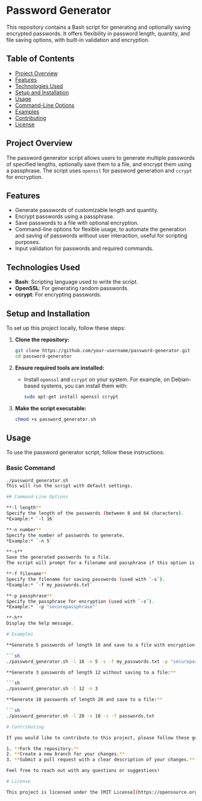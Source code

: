 # Password Generator

This repository contains a Bash script for generating and optionally saving encrypted passwords. It offers flexibility in password length, quantity, and file saving options, with built-in validation and encryption.

## Table of Contents

- [Project Overview](#project-overview)
- [Features](#features)
- [Technologies Used](#technologies-used)
- [Setup and Installation](#setup-and-installation)
- [Usage](#usage)
- [Command-Line Options](#command-line-options)
- [Examples](#examples)
- [Contributing](#contributing)
- [License](#license)

## Project Overview

The password generator script allows users to generate multiple passwords of specified lengths, optionally save them to a file, and encrypt them using a passphrase. The script uses `openssl` for password generation and `ccrypt` for encryption.

## Features

- Generate passwords of customizable length and quantity.
- Encrypt passwords using a passphrase.
- Save passwords to a file with optional encryption.
- Command-line options for flexible usage, to automate the generation and saving of passwords without user interaction, useful for scripting purposes.
- Input validation for passwords and required commands.

## Technologies Used

- **Bash**: Scripting language used to write the script.
- **OpenSSL**: For generating random passwords.
- **ccrypt**: For encrypting passwords.

## Setup and Installation

To set up this project locally, follow these steps:

1. **Clone the repository:**

    ```sh
    git clone https://github.com/your-username/password-generator.git
    cd password-generator
    ```

2. **Ensure required tools are installed:**

    - Install `openssl` and `ccrypt` on your system. For example, on Debian-based systems, you can install them with:

      ```sh
      sudo apt-get install openssl ccrypt
      ```

3. **Make the script executable:**

    ```sh
    chmod +x password_generator.sh
    ```

## Usage

To use the password generator script, follow these instructions:

### Basic Command

```sh
./password_generator.sh
This will run the script with default settings.

## Command-Line Options

**-l length**  
Specify the length of the passwords (between 8 and 64 characters).  
*Example:* `-l 16`

**-n number**  
Specify the number of passwords to generate.  
*Example:* `-n 5`

**-s**  
Save the generated passwords to a file.  
The script will prompt for a filename and passphrase if this option is used.

**-f filename**  
Specify the filename for saving passwords (used with `-s`).  
*Example:* `-f my_passwords.txt`

**-p passphrase**  
Specify the passphrase for encryption (used with `-s`).  
*Example:* `-p "securepassphrase"`

**-h**  
Display the help message.

# Examples

**Generate 5 passwords of length 16 and save to a file with encryption:**

```sh
./password_generator.sh -l 16 -n 5 -s -f my_passwords.txt -p "securepassphrase"

**Generate 3 passwords of length 12 without saving to a file:**

```sh
./password_generator.sh -l 12 -n 3

**Generate 10 passwords of length 20 and save to a file:**

```sh
./password_generator.sh -l 20 -n 10 -s -f passwords.txt

# Contributing

If you would like to contribute to this project, please follow these guidelines:

1. **Fork the repository.**
2. **Create a new branch for your changes.**
3. **Submit a pull request with a clear description of your changes.**

Feel free to reach out with any questions or suggestions!

# License

This project is licensed under the [MIT License](https://opensource.org/licenses/MIT). See the [LICENSE](LICENSE) file for details.

